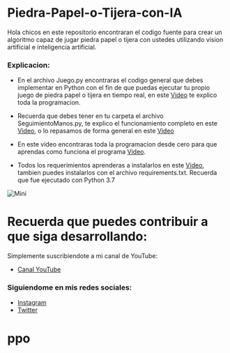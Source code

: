# Piedra-Papel-o-Tijera-con-IA
Hola chicos en este repositorio encontraran el codigo fuente para crear un algoritmo capaz de jugar piedra papel o tijera con ustedes utilizando vision artificial e inteligencia artificial.

### Explicacion:
- En el archivo Juego.py encontraras el codigo general que debes implementar en Python con el fin de que puedas ejecutar tu propio juego de piedra papel o tijera en tiempo real, en este [Video](https://youtu.be/STXo_3V4gRE) te explico toda la programacion.

- Recuerda que debes tener en tu carpeta el archivo SeguimientoManos.py, te explico el funcionamiento completo en este [Video](https://youtu.be/YLrjXRTDq6I), o lo repasamos de forma general en este [Video](https://youtu.be/STXo_3V4gRE)

- En este video encontraras toda la programacion desde cero para que aprendas como funciona el programa [Video](https://youtu.be/STXo_3V4gRE).

- Todos los requerimientos aprenderas a instalarlos en este [Video](https://youtu.be/STXo_3V4gRE), tambien puedes instalarlos con el archivo requirements.txt. Recuerda que fue ejecutado con Python 3.7

![Mini](https://user-images.githubusercontent.com/85022752/197960733-12fb7ac7-9005-45c1-a88f-b2afb3e4670f.jpg)

# Recuerda que puedes contribuir a que siga desarrollando:
Simplemente suscribiendote a mi canal de YouTube:
- [Canal YouTube](https://www.youtube.com/channel/UCzwHEOCbsZLjfELperJ6VeQ/videos)

### Siguiendome en mis redes sociales: 
- [Instagram](https://www.instagram.com/santiagsanchezr/)
- [Twitter](https://twitter.com/SantiagSanchezR)
# ppo
